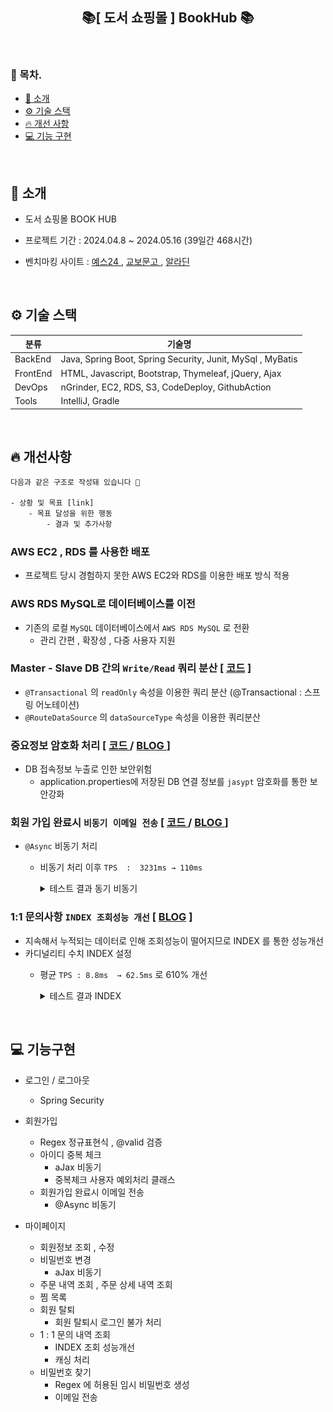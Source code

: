 <h2 align="center">📚[ 도서 쇼핑몰 ] BookHub 📚</h2>



<br>

### 🐥 목차.
- [📃 소개](#소개)
- [⚙ 기술 스택](#기술-스택)
- [🔥 개선 사항](#개선-사항)
- [💻 기능 구현](#기능-구현)

<br>

## 📃 소개 <a name="소개"></a>


- 도서 쇼핑몰  BOOK HUB
- 프로젝트 기간 : 2024.04.8 ~ 2024.05.16 (39일간 468시간)
- 벤치마킹 사이트 :
  <a href = "https://www.yes24.com/main/default.aspx">  예스24  </a> ,
  <a href = "https://www.kyobobook.co.kr/" > 교보문고  </a>  ,
  <a href = "https://www.aladin.co.kr/home/welcome.aspx"> 알라딘  </a>

  <br>

## ⚙ 기술 스택 <a name="기술-스택"></a>


| 분류      | 기술명                                                        |
|-----------|------------------------------------------------------------|
| BackEnd   | Java, Spring Boot, Spring Security, Junit, MySql , MyBatis |
| FrontEnd  | HTML, Javascript, Bootstrap,  Thymeleaf, jQuery, Ajax      |
| DevOps    | nGrinder, EC2, RDS, S3, CodeDeploy, GithubAction           |
| Tools     | IntelliJ, Gradle                                           |

<br>


## 🔥 개선사항 <a name="개선-사항"></a><br>
```html
다음과 같은 구조로 작성돼 있습니다 🙇

- 상황 및 목표 [link]
    - 목표 달성을 위한 행동
        - 결과 및 추가사항
```


### AWS EC2 , RDS 를 사용한 배포
  - 프로젝트 당시 경험하지 못한 AWS EC2와 RDS를 이용한 배포 방식 적용 

### AWS RDS MySQL로 데이터베이스를 이전
  - 기존의 로컬 `MySQL` 데이터베이스에서 `AWS RDS MySQL` 로 전환
    - 관리 간편 , 확장성  , 다중 사용자 지원

### Master - Slave DB 간의 `Write/Read` 쿼리 분산 [ [코드](https://github.com/gi-dor/BookHub_AWS/blob/30fcb619ad22758e65fe71214f00f1c8ec493e8e/src/main/java/com/example/bookhub/config/DataSourceConfiguration.java#L16-L62) ]
  - `@Transactional` 의 `readOnly` 속성을 이용한 쿼리 분산 (@Transactional : 스프링 어노테이션)
  - `@RouteDataSource` 의 `dataSourceType` 속성을 이용한 쿼리분산


### 중요정보 암호화 처리 [ [ 코드 ](https://github.com/gi-dor/BookHub_AWS/blob/30fcb619ad22758e65fe71214f00f1c8ec493e8e/src/main/java/com/example/bookhub/config/JasyptConfig.java#L16-L35) / [ BLOG ](https://gi-dor.tistory.com/250) ]
  - DB 접속정보 누출로 인한 보안위험
    - application.properties에 저장된 DB 연결 정보를 `jasypt` 암호화를 통한 보안강화
  

### 회원 가입 완료시 `비동기 이메일 전송` [ [ 코드 ](https://github.com/gi-dor/BookHub_AWS/blob/30fcb619ad22758e65fe71214f00f1c8ec493e8e/src/main/java/com/example/bookhub/config/AsyncConfig.java#L8-L21) / [ BLOG ](https://gi-dor.tistory.com/255) ]
  - `@Async` 비동기 처리
    - 비동기 처리 이후  `TPS  :  3231ms → 110ms`
      <details>
      <summary> 테스트 결과 동기 비동기 </summary>
      <br>
      <strong>[ 동기 ]</strong>
  
      ![동기 이메일](src/testImg/Async/동기회원가입.jpg)
      <br><br>
    
      <strong>[ 비동기 ]</strong>
    
      ![비동기 이메일](src/testImg/Async/비동기%20회원가입.jpg)
  
      <strong>[ 성능개선 비교 ]</strong>
    
      ![성능개선 비교](src/testImg/Async/동기%20비동기%20성능개선%20측정.jpg)
  
      </details>


### 1:1 문의사항 `INDEX 조회성능 개선`   [  [BLOG](https://gi-dor.tistory.com/252) ]

  - 지속해서 누적되는 데이터로 인해 조회성능이 떨어지므로 INDEX 를 통한 성능개선
  - 카디널리티 수치 INDEX 설정
    - 평균 `TPS : 8.8ms  → 62.5ms` 로 610% 개선
      <details>
      <summary>테스트 결과 INDEX</summary>
      <br>
      <strong> INDEX 적용 전 </strong>
    
      ![인덱스 사용하기 전](src/testImg/index/인덱스%20사용하기%20전.jpg)
      <br><br>
    
      <strong>INDEX 적용 후</strong>
    
      ![인덱스 사용하기 전](src/testImg/index/인덱스%20사용%20후.jpg)
    
      </details>


  <br>

## 💻 기능구현 <a name="기능-구현"></a>

- 로그인 / 로그아웃
  - Spring Security


- 회원가입
  - Regex 정규표현식 , @valid 검증
  - 아이디 중복 체크
    - aJax 비동기  
    - 중복체크 사용자 예외처리 클래스
  - 회원가입 완료시 이메일 전송
    - @Async 비동기 


- 마이페이지
  - 회원정보 조회 , 수정
  - 비밀번호 변경
    - aJax 비동기
  - 주문 내역 조회 , 주문 상세 내역 조회
  - 찜 목록
  - 회원 탈퇴
    - 회원 탈퇴시 로그인 불가 처리
  - 1 : 1 문의 내역 조회
    - INDEX 조회 성능개선
    - 캐싱 처리
  - 비밀번호 찾기
    - Regex 에 허용된 임시 비밀번호 생성 
    - 이메일 전송
  
